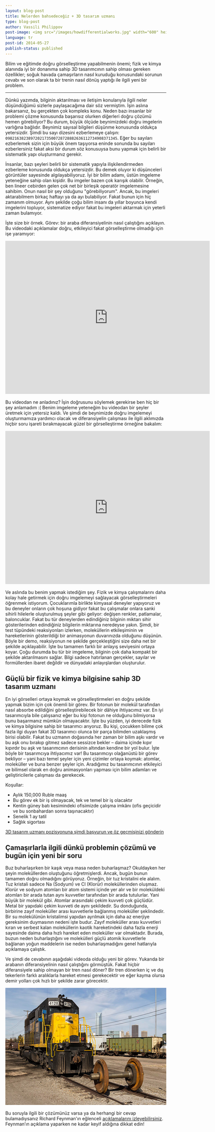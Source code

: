 ```yaml
---
layout: blog-post
title: Nelerden bahsedeceğiz + 3D tasarım uzmanı
type: blog-post
author: Vassili Philippov
post-image: <img src="/images/howdifferentialworks.jpg" width="600" height="400" alt="How differential works">
language: tr
post-id: 2014-05-27
publish-status: published
---
```

Bilim ve eğitimde doğru görselleştirme yapabilmenin önemi; fizik ve kimya alanında iyi bir donanıma sahip 3D tasarımcının sahip olması gereken özellikler; soğuk havada çamaşırların nasıl kuruduğu konusundaki sorunun cevabı ve son olarak ta bir trenin nasıl dönüş yaptığı ile ilgili yeni bir problem.
<!-- more -->

---

Dünkü yazımda, bilginin aktarılması ve iletişim konularıyla ilgili neler düşündüğümü sizlerle paylaşacağıma dair söz vermiştim. İşin aslına bakarsanız, bu gerçekten çok kompleks konu. Neden bazı insanlar bir problemi çözme konusunda başarısız olurken diğerleri doğru çözümü hemen görebiliyor? Bu durum, büyük ölçüde beynimizdeki doğru imgelerin varlığına bağlıdır. Beynimiz sayısal bilgileri düşünme konusunda oldukça yetersizdir.
Şimdi bu sayı dizesini ezberlemeye çalışın: <code>0982163823897202173500728728882636112734908371345</code>.
Eğer bu sayıları ezberlemek sizin için büyük önem taşıyorsa eninde sonunda bu sayıları ezberlersiniz fakat aksi bir durum söz konusuysa bunu yapmak için belirli bir sistematik yapı oluşturmanız gerekir.

İnsanlar, bazı şeyleri belirli bir sistematik yapıyla ilişkilendirmeden ezberleme konusunda oldukça yetersizdir. Bu demek oluyor ki düşünceleri görüntüler sayesinde algılayabiliyoruz.
İyi bir bilim adamı, üstün imgeleme yeteneğine sahip olan kişidir. Bu imgeler bazen çok karışık olabilir.
Örneğin, ben lineer cebirden gelen çok net bir birleşik operatör imgelemesine sahibim. Onun nasıl bir şey olduğunu "görebiliyorum".
Ancak, bu imgeleri aktarabilmem birkaç haftayı ya da ayı bulabiliyor. 
Fakat bunun için hiç zamanım olmuyor. Aynı şekilde çoğu bilim insanı da yıllar boyunca kendi imgelerini topluyor, sistematize ediyor fakat bu imgeleri aktarmak için yeterli zaman bulamıyor.

İşte size bir örnek. Görev: bir araba diferansiyelinin nasıl çalıştığını açıklayın. Bu videodaki açıklamalar doğru, etkileyici fakat görselleştirme olmadığı için işe yaramıyor:

<iframe width="640" height="480" src="http://www.youtube.com/embed/lN_xGRt_vVY?rel=0" frameborder="0" allowfullscreen></iframe>
<br/>

Bu videodan ne anladınız? İşin doğrusunu söylemek gerekirse ben hiç bir şey anlamadım :( Benim imgeleme yeteneğim bu videodan bir şeyler üretmek için yetersiz kaldı.
Ve şimdi de beynimizde doğru imgelemeyi oluşturmamıza yardımcı olacak ve diferansiyelin çalışması ile ilgili aklımızda hiçbir soru işareti bırakmayacak güzel bir görselleştirme örneğine bakalım:

<iframe width="640" height="480" src="http://www.youtube.com/embed/yYAw79386WI?rel=0&start=200" frameborder="0" allowfullscreen></iframe>
<br/>

Ve aslında bu benim yapmak istediğim şey. Fizik ve kimya çalışmalarını daha kolay hale getirmek için doğru imgelemeyi sağlayacak görselleştirmeleri öğrenmek istiyorum.
Çocuklarımla birlikte kimyasal deneyler yapıyoruz ve bu deneyler onların çok hoşuna gidiyor fakat bu çalışmalar onlara sanki sihirli hilelerle oluşturulmuş şeyler gibi geliyor: değişen renkler, patlamalar, baloncuklar. Fakat bu tür deneylerden edindiğiniz bilginin miktarı sihir gösterilerinden edindiğiniz bilgilerin miktarına neredeyse yakın. Şimdi, bir test tüpündeki reaksiyonları izlerken, moleküllerin etkileşiminin ve hareketlerinin gösterildiği bir animasyonun duvarınızda olduğunu düşünün.
Böyle bir demo, reaksiyonun ne şekilde gerçekleştiğini size daha net bir şekilde açıklayabilir. İşte bu tamamen farklı  bir anlayış seviyesini ortaya koyar. Çoğu durumda bu tür bir imgeleme, bilginin çok daha kompakt bir şekilde aktarılmasını sağlar. 
Bilgi sadece hatırlanan gerçekler, sayılar ve formüllerden ibaret değildir ve dünyadaki anlayışlardan oluşturulur.

## Güçlü bir fizik ve kimya bilgisine sahip 3D tasarım uzmanı

En iyi görselleri ortaya koymak ve görselleştirmeleri en doğru şekilde yapmak bizim için çok önemli bir görev. Bir fotonun bir molekül tarafından nasıl absorbe edildiğini görselleştirebilecek bir dâhiye ihtiyacımız var. En iyi tasarımcıyla bile çalışsanız eğer bu kişi fotonun ne olduğunu bilmiyorsa bunu başarmanız mümkün olmayacaktır. İşte bu yüzden, iyi derecede fizik ve kimya bilgisine sahip bir tasarımcı arıyoruz.
Bu kişi, çocukken bilime çok fazla ilgi duyan fakat 3D tasarımcı olunca bir parça bilimden uzaklaşmış birisi olabilir. 
Fakat bu uzmanın doğasında her zaman bir bilim aşkı vardır ve bu aşk onu bırakıp gitmez sadece sessizce bekler – daima içinde kıpır kıpırdır bu aşk ve tasarımcının derisinin altından kendine bir yol bulur.
İşte böyle bir tasarımcıya ihtiyacımız var! Bu tasarımcıyı olağanüstü bir görev bekliyor – yani bazı temel şeyler için yeni çizimler ortaya koymak: atomlar, moleküller ve buna benzer şeyler için. Aradığımız bu tasarımcının etkileyici ve bilimsel olarak en doğru animasyonları yapması için bilim adamları ve geliştiricilerle çalışması da gerekecek.

Koşullar:

* Aylık 150,000 Ruble maaş
* Bu görev ek bir iş olmayacak, tek ve temel bir iş olacaktır
* Kentin güney batı kesimindeki ofisimizde çalışma imkânı (ofis geçicidir ve bu sonbahardan sonra taşınacaktır)
* Senelik 1 ay tatil
* Sağlık sigortası

<a class="btn btn-primary btn-lg active" href="http://www.it-dominanta.ru/ru/resume_applications/new?vacancy_id=325" role="button">3D tasarım uzmanı pozisyonuna şimdi başvurun ve öz geçmişinizi gönderin</a>

## Çamaşırlarla ilgili dünkü problemin çözümü ve bugün için yeni bir soru

Buz buharlaşırken bir kaşık veya masa neden buharlaşmaz? Okuldayken her şeyin moleküllerden oluştuğunu öğretmişlerdi.
Ancak, bugün bunun tamamen doğru olmadığını görüyoruz. Örneğin, bir tuz kristalini ele alalım. Tuz kristali sadece Na (Sodyum) ve Cl (Klorür) moleküllerinden oluşmaz.
Klorür ve sodyum atomları bir atom sistemi içinde yer alır ve bir moleküldeki atomları bir arada tutan aynı kuvvetler tarafından bir arada tutulurlar.
Yani büyük bir molekül gibi. Atomlar arasındaki çekim kuvveti çok güçlüdür. Metal bir yapıdaki çekim kuvveti de aynı şekildedir.
Su donduğunda, birbirine zayıf moleküller arası kuvvetlerle bağlanmış moleküller şeklindedir. Bir su molekülünün kristalimsi yapıdan ayrılmak için daha az enerjiye gereksinim duymasının nedeni işte budur. Zayıf moleküller arası kuvvetleri kıran ve serbest kalan moleküllerin kaotik hareketindeki daha fazla enerji sayesinde daima daha hızlı hareket eden moleküller var olmaktadır. Burada, buzun neden buharlaştığını ve molekülleri güçlü atomik kuvvetlerle bağlanan yoğun maddelerin ise neden buharlaşmadığını genel hatlarıyla açıklamaya çalıştık.

Ve şimdi de cevabının aşağıdaki videoda olduğu yeni bir görev. Yukarıda bir arabanın diferansiyelinin nasıl çalıştığını görmüştük.
Fakat hiçbir diferansiyele sahip olmayan bir tren nasıl döner? Bir tren dönerken iç ve dış tekerlerin farklı aralıklarla hareket etmesi gerekecektir ve eğer kayma olursa demir yolları çok hızlı bir şekilde zarar görecektir. 

<a href="https://www.flickr.com/photos/katsrcool/12573192603"><img src="/images/trainwheels.jpg" width="600" height="367" alt="Tren tekerleri"></a>

Bu soruyla ilgili bir çözümünüz varsa ya da herhangi bir cevap bulamadıysanız Richard Feynman'ın eğlenceli <a href="http://www.youtube.com/watch?v=y7h4OtFDnYE">açıklamalarını izleyebilirsiniz</a>. Feynman’ın açıklama yaparken ne kadar keyif aldığına dikkat edin!